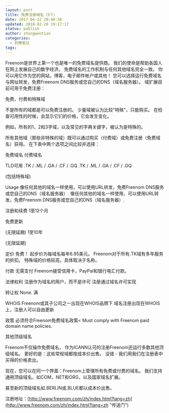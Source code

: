 ```yaml
---
layout: post
title: 免费注册域名（5个）
date: 2017-04-22 20:40:50
updated: 2018-02-26 19:17:17
status: publish
author: zhangwentian
categories: 
  - 折腾笔记
tags: 
---
```



Freenom是世界上第一个也是唯一的免费域名提供商。 我们的使命是帮助各国人在网上发展自己的数字经济。 免费域名的工作机制与任何其他域名完全一致。 你可以用它作为您的网站，博客，电子邮件帐户或其他！ 您可以选择运行免费域名与网址转发，免费Freenom DNS服务或您自己的DNS（域名服务器）。 域扩展目前可用于免费注册：

免费，付费和特殊域

不是所有的域都是可以免费注册的。 少量域被认为比较"特殊"，只能购买。 在检查可用性的时候，会显示它们的价格，它会发生变化。

例如，所有的1，2和3字域，以及常见的字典关键字，被认为是特殊的。

所有其他域（那些非特殊的域）既可以通过购买（付费域）或免费注册（免费域名）获得。 在下表中两个选项之间比较并选择：

免费域名 付费域名

TLD可用 .TK / .ML / .GA / .CF / .GQ .TK / .ML / .GA / .CF / .GQ

(包括特殊域)

Usage 像任何其他的域名一样使用，可以使用URL转发，免费Freenom DNS服务或您自己的DNS（域名服务器）. 像任何其他的域名一样使用，可以使用URL转发，免费Freenom DNS服务或您自己的DNS（域名服务器）.

注册和续费 1至12个月

免费更新

(无限延期) 1至10年

(无限延期)

定价 免费！ 起步价为每域名每年6.95美元。 Freenom对于所有.TK域有多年服务的折扣。 特殊域的价格较高，具体取决于名称。

付款 无需支付 Freenom接受信用卡，PayPal和银行电汇付款。

法律权利 注册作为域名的用户，而不是许可 注册通过域名许可实现

转让权 None. 满

WHOIS Freenom或其子公司之一出现在WHOIS品牌下 域名注册出现在WHOIS上，注册人可以自由更新

政策 必须符合Freenom免费域名政策< Must comply with Freenom paid domain name policies.

其他顶级域名

Freenom不仅操作免费域名。 作为ICANN认可的注册Freenom还运行多数其他顶级域名。 更好的是：这些常规域都按成本价出售。 没错 - 我们用我们在注册表中买得的价格卖出。

现在，您可以在同一个界面：Freenom上管理所有免费或付费的域名。 我们支持通用顶级域名，如COM，NET和ORG，以及国家域名扩展。

甚至新的顶级域名如.BERLIN或.BLUE都以成本价出售。

注册地址：[http://www.freenom.com/zh/index.html?lang=zh](http://www.freenom.com/zh/index.html?lang=zh "传送门")